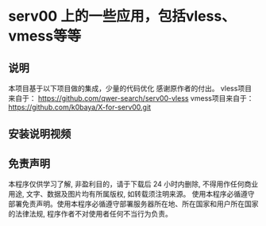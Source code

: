 # serv00 上的一些应用，包括vless、vmess等等

## 说明  

本项目基于以下项目做的集成，少量的代码优化
感谢原作者的付出。
vless项目来自于： https://github.com/qwer-search/serv00-vless
vmess项目来自于： https://github.com/k0baya/X-for-serv00.git

## 安装说明视频  


## 免责声明
本程序仅供学习了解, 非盈利目的，请于下载后 24 小时内删除, 不得用作任何商业用途, 文字、数据及图片均有所属版权, 如转载须注明来源。
使用本程序必循遵守部署免责声明。使用本程序必循遵守部署服务器所在地、所在国家和用户所在国家的法律法规, 程序作者不对使用者任何不当行为负责。







